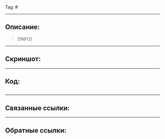 Tag: #

---
## Описание:

> [!INFO]


---
## Скриншот:


---
## Код:

``` swift


```

---
## Связанные ссылки:


---
## Обратные ссылки:

